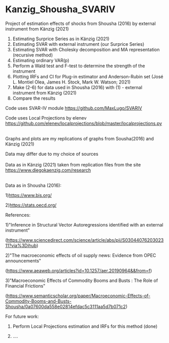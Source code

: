 # Kanzig_Shousha_SVARIV
Project of estimation effects of shocks from Shousha (2016) by external instrument from Känzig (2021)

1) Estimating Surprice Series as in Känzig (2021)
2) Estimating SVAR with external instrument (our Surprice Series)
3) Estimating SVAR with Cholesky decomposition and MA representation (recursive method)
4) Estimating ordinary VAR(p)
5) Perform a Wald test and F-test to determine the strength of the instrument
6) Plotting IRFs and CI for Plug-in estimator and Anderson-Rubin set (José L. Montiel Olea, James H. Stock, Mark W. Watson; 2021)
7) Make (2-6) for data used in Shousha (2016) with (1) - external instrument from Känzig (2021)
8) Compare the results
 
Code uses SVAR-IV module 
https://github.com/MaxLugo/SVARIV

Code uses Local Projections by elenev 
https://github.com/elenev/localprojections/blob/master/localprojections.py
<br>
<br>

Graphs and plots are my replications of graphs from Sousha(2016) and Känzig (2021)
<br>

Data may differ due to  my choice of sources
<br>
<br>
Data as in Känzig (2021) taken from replication files from the site<br>
https://www.diegokaenzig.com/research<br> <br>


Data as in Shousha (2016):

1)https://www.bis.org/

2)https://stats.oecd.org/




References:

1)"Inference in Structural Vector Autoregressions identified with an external instrument"

(https://www.sciencedirect.com/science/article/abs/pii/S0304407620302311?via%3Dihub)

2)"The macroeconomic effects of oil supply news: Evidence from OPEC announcements" 

(https://www.aeaweb.org/articles?id=10.1257/aer.20190964&&from=f)

3)"Macroeconomic Effects of Commodity Booms and Busts : The Role of Financial Frictions"

(https://www.semanticscholar.org/paper/Macroeconomic-Effects-of-Commodity-Booms-and-Busts-Shousha/0a07600da558e02814efdac5c3111aa5d7b071c2)



For future work:

1) Perform Local Projections estimation and IRFs for this method (done)
   
3) ....
